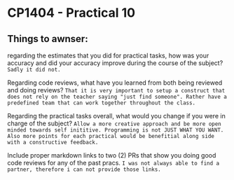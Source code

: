 
# CP1404 - Practical 10

## Things to awnser:
regarding the estimates that you did for practical tasks, how was your accuracy and did your accuracy improve during the course of the subject?
`
Sadly it did not.
`

Regarding code reviews, what have you learned from both being reviewed and doing reviews?
`
That it is very important to setup a construct that does not rely on the teacher saying "just find someone". Rather have a predefined team that can work together throughout the class.
`

Regarding the practical tasks overall, what would you change if you were in charge of the subject?
`
Allow a more creative approach and be more open minded towards self inititive. Programming is not JUST WHAT YOU WANT. Also more points for each practical would be benefitial along side with a constructive feedback.
`


Include proper markdown links to two (2) PRs that show you doing good code reviews for any of the past pracs.
`
I was not always able to find a partner, therefore i can not provide those links.
`